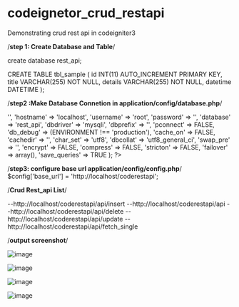 # codeignetor_crud_restapi
Demonstrating crud rest api in codeigniter3

/**step 1: Create Database and Table**/

create database rest_api;

CREATE TABLE tbl_sample (
    id INT(11) AUTO_INCREMENT PRIMARY KEY,
    title VARCHAR(255) NOT NULL,
    details VARCHAR(255) NOT NULL,
    datetime DATETIME
);


/**step2 :Make Database Connetion  in application/config/database.php**/

<?php

$active_group = 'default';
$query_builder = TRUE;

$db['default'] = array(
 'dsn' => '',
 'hostname' => 'localhost',
 'username' => 'root',
 'password' => '',
 'database' => 'rest_api',
 'dbdriver' => 'mysqli',
 'dbprefix' => '',
 'pconnect' => FALSE,
 'db_debug' => (ENVIRONMENT !== 'production'),
 'cache_on' => FALSE,
 'cachedir' => '',
 'char_set' => 'utf8',
 'dbcollat' => 'utf8_general_ci',
 'swap_pre' => '',
 'encrypt' => FALSE,
 'compress' => FALSE,
 'stricton' => FALSE,
 'failover' => array(),
 'save_queries' => TRUE
);

?>


/**step3: configure base url application/config/config.php**/
$config['base_url'] = 'http://localhost/coderestapi';



/**Crud Rest_api List**/

--http://localhost/coderestapi/api/insert
--http://localhost/coderestapi/api
--http://localhost/coderestapi/api/delete
--http://localhost/coderestapi/api/update
--http://localhost/coderestapi/api/fetch_single



/**output screenshot**/

![image](https://github.com/krishna9901/codeignetor_crud_restapi/assets/54264561/ea02a5df-d77f-45b5-bb5d-a58c057a826c)

![image](https://github.com/krishna9901/codeignetor_crud_restapi/assets/54264561/99452d50-9229-4bbe-8d3a-f444744d8c42)

![image](https://github.com/krishna9901/codeignetor_crud_restapi/assets/54264561/d929bd87-18c4-4c7f-9bef-61955e55af4c)

![image](https://github.com/krishna9901/codeignetor_crud_restapi/assets/54264561/cc6b33bf-36b1-486e-96a8-eb0a3f2d1e69)











